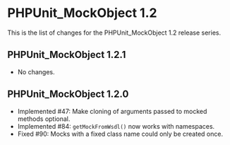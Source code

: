 PHPUnit_MockObject 1.2
======================

This is the list of changes for the PHPUnit_MockObject 1.2 release series.

PHPUnit_MockObject 1.2.1
------------------------

* No changes.

PHPUnit_MockObject 1.2.0
------------------------

* Implemented #47: Make cloning of arguments passed to mocked methods optional.
* Implemented #84: `getMockFromWsdl()` now works with namespaces.
* Fixed #90: Mocks with a fixed class name could only be created once.

